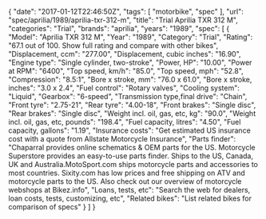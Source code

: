 {
    "date": "2017-01-12T22:46:50Z",
    "tags": [
        "motorbike",
        "spec"
    ],
    "url": "spec\/aprilia\/1989\/aprilia-txr-312-m",
    "title": "Trial Aprilia TXR 312 M",
    "categories": "Trial",
    "brands": "aprilia",
    "years": "1989",
    "spec": [
        {
            "Model": "Aprilia TXR 312 M",
            "Year": "1989",
            "Category": "Trial",
            "Rating": "67.1 out of 100. Show full rating and compare with other bikes",
            "Displacement, ccm": "277.00",
            "Displacement, cubic inches": "16.90",
            "Engine type": "Single cylinder, two-stroke",
            "Power, HP": "10.00",
            "Power at RPM": "6400",
            "Top speed, km\/h": "85.0",
            "Top speed, mph": "52.8",
            "Compression": "8.5:1",
            "Bore x stroke, mm": "76.0 x 61.0",
            "Bore x stroke, inches": "3.0 x 2.4",
            "Fuel control": "Rotary valves",
            "Cooling system": "Liquid",
            "Gearbox": "6-speed",
            "Transmission type,final drive": "Chain",
            "Front tyre": "2.75-21",
            "Rear tyre": "4.00-18",
            "Front brakes": "Single disc",
            "Rear brakes": "Single disc",
            "Weight incl. oil, gas, etc, kg": "90.0",
            "Weight incl. oil, gas, etc, pounds": "198.4",
            "Fuel capacity, litres": "4.50",
            "Fuel capacity, gallons": "1.19",
            "Insurance costs": "Get estimated US insurance cost with a quote from Allstate Motorcycle Insurance",
            "Parts finder": "Chaparral provides online schematics & OEM parts for the US.   Motorcycle Superstore provides an easy-to-use parts finder. Ships to the US, Canada, UK and Australia.MotoSport.com ships motorcycle parts and accessories to most countries.    Sixity.com has low prices and free shipping on ATV and motorcycle parts to the US. Also check out our overview of motorcycle webshops at Bikez.info",
            "Loans, tests, etc": "Search the web for dealers, loan costs, tests, customizing, etc",
            "Related bikes": "List related bikes for comparison of specs"
        }
    ]
}
